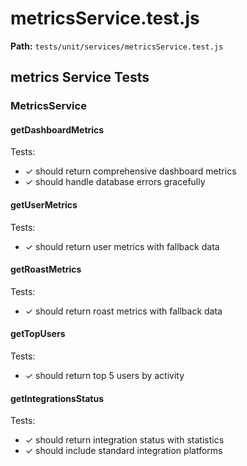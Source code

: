 # metricsService.test.js

**Path:** `tests/unit/services/metricsService.test.js`

## metrics Service Tests

### MetricsService

#### getDashboardMetrics

Tests:
- ✓ should return comprehensive dashboard metrics
- ✓ should handle database errors gracefully

#### getUserMetrics

Tests:
- ✓ should return user metrics with fallback data

#### getRoastMetrics

Tests:
- ✓ should return roast metrics with fallback data

#### getTopUsers

Tests:
- ✓ should return top 5 users by activity

#### getIntegrationsStatus

Tests:
- ✓ should return integration status with statistics
- ✓ should include standard integration platforms

